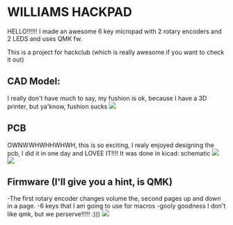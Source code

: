 <h1>WILLIAMS HACKPAD</h1>
<p1>HELLO!!!!!! I made an awesome 6 key micropad with 2 rotary encoders and 2 LEDS and uses QMK fw.

This is a project for hackclub (which is really awesome if you want to check it out)</p1>
<h2>CAD Model:</h2>
<p1> I really don't have much to say, my fushion is ok, because I have a 3D printer, but ya'know, fushion sucks </p1>
<img src="https://yt3.ggpht.com/6-VRuSasB1pfzJvVmzNhKTFhWPJr_rgPfWLnh3jEkj6TjyO0RXxhI0WPY6y8xaNECLwRMZTRaTix=s1600-c-fcrop64=1,2cc10000d33effff-nd-v1">

<h2>PCB</h2>
<p1> OWNWWHWHHWHWH, this is so exciting, I realy enjoyed designing the pcb, I did it in one day and LOVEE IT!!!! It was done in kicad:
  schematic </p1>
<img src="https://yt3.ggpht.com/eqc3y8V0tRHNrANAZr02oUb1ksKfn8bO4OY46tu5V0WE_OTXFx1OQ4pIhHn0jN2OfQcbzt2gl5PX=s1600-c-fcrop64=1,2cc10000d33effff-nd-v1">
<img src="https://yt3.ggpht.com/-HVmkObIJJ49GNNAl7E9l29NGhIUtoiOtZfBWenqECFixZHoHtVlIiP-yR3FfNohseb071tOux75WQ=s1600-c-fcrop64=1,2cc10000d33effff-nd-v1">
<h2> Firmware (I'll give you a hint, is QMK)</h2>
<p1>
  -The first rotary encoder changes volume the, second pages up and down in a page.
  -6 keys that I am going to use for macros
  -gooly goodness I don't like qmk, but we perserve!!!!! :)))
<img src="https://yt3.ggpht.com/yknhpgLqxxmp8Dxq2fMxTDps766ZCukeLEOROiSA6fuKehcVt_ZeikQTO_cOGv_hehfstuxfen_b=s1600-c-fcrop64=1,2cc10000d33effff-nd-v1">
</p1>

